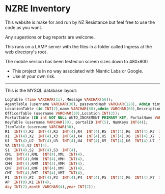 NZRE Inventory
==============
This website is make for and run by NZ Resistance but feel free to use the code as you want.

Any sugestions or bug reports are welcome.

This runs on a LAMP server with the files in a folder called Ingress at the web directory's root .

The mobile version has been tested on screen sizes down to 480x800

* This project is in no way associated with Niantic Labs or Google.
* Use at your own risk.

***
This is the MYSQL database layout:

```sql
LogTable (Time VARCHAR(11), Message VARCHAR(50));
AgentTable (username VARCHAR(30), passwordHash VARCHAR(128), Admin tinyint(1), lvl INT(3), AP  INT(9), Location INT(2), InLvl INT(3), outLvl INT(3));
LocationTable (id INT(2),name VARCHAR(60),admin VARCHAR(60),Description VARCHAR(10000));
OfficerTable (username VARCHAR(30),Location INT(2));
PortalTable (ID int NOT NULL AUTO_INCREMENT PRIMARY KEY, PortalName VARCHAR(60), Location int(2), Lat int(10), Lon int(10));
KeyTable (username VARCHAR(30), portalID INT(5), NumKeys INT(4));
ItemTable (username VARCHAR(30),
R1  INT(4),R2  INT(4),R3  INT(4),R4  INT(4),R5  INT(4),R6  INT(4),R7  INT(4),R8  INT(4),
X1  INT(4),X2  INT(4),X3  INT(4),X4  INT(4),X5  INT(4),X6  INT(4),X7  INT(4),X8  INT(4),
U1  INT(4),U2  INT(4),U3  INT(4),U4  INT(4),U5  INT(4),U6  INT(4),U7  INT(4),U8  INT(4),
VA INT(4),VJ INT(4),
S1  INT(4),S2  INT(4),S3  INT(4),
CML  INT(4),RML  INT(4),VML  INT(4),
CMH  INT(4),RMH  INT(4),VMH  INT(4),
CMM  INT(4),RMM  INT(4),VMM  INT(4),
CMF  INT(4),RMF  INT(4),VMF  INT(4),
CMT  INT(4),RMT  INT(4),VMT  INT(4),
P1  INT(4),P2  INT(4),P3  INT(4),P4  INT(4),P5  INT(4),P6  INT(4),P7  INT(4),P8  INT(4),
AP  INT(9),K1 INT(4),
day INT(2),month VARCHAR(4),year INT(2));
```
